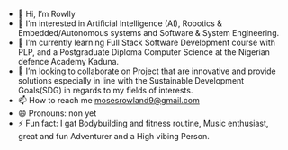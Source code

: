 - 👋 Hi, I’m Rowlly 
- 👀 I’m interested in Artificial Intelligence (AI), Robotics & Embedded/Autonomous systems and Software & System Engineering. 
- 🌱 I’m currently learning Full Stack Software Development course with PLP, and a Postgraduate Diploma Computer Science at the Nigerian defence Academy Kaduna. 
- 💞️ I’m looking to collaborate on Project that are innovative and provide solutions especially in line with the Sustainable Development Goals(SDG) in regards to my fields of interests.
- 📫 How to reach me mosesrowland9@gmail.com
- 😄 Pronouns: non yet
- ⚡ Fun fact: I gat Bodybuilding and fitness routine, Music enthusiast, great and fun Adventurer and a High vibing Person.

<!---
Rowlly555/Rowlly555 is a ✨ special ✨ repository because its `README.md` (this file) appears on your GitHub profile.
You can click the Preview link to take a look at your changes.
--->
